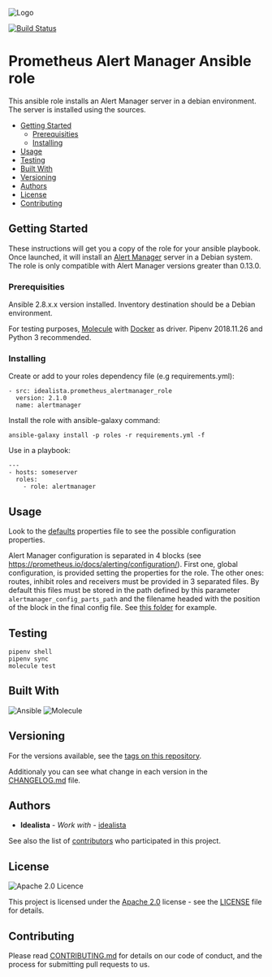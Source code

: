 ![Logo](https://raw.githubusercontent.com/idealista/prometheus_alertmanager_role/master/logo.gif)

[![Build Status](https://travis-ci.org/idealista/prometheus_alertmanager_role.png)](https://travis-ci.org/idealista/prometheus_alertmanager_role)

# Prometheus Alert Manager Ansible role

This ansible role installs an Alert Manager server in a debian environment. The server is installed using the sources.

- [Getting Started](#getting-started)
	- [Prerequisities](#prerequisities)
	- [Installing](#installing)
- [Usage](#usage)
- [Testing](#testing)
- [Built With](#built-with)
- [Versioning](#versioning)
- [Authors](#authors)
- [License](#license)
- [Contributing](#contributing)

## Getting Started

These instructions will get you a copy of the role for your ansible playbook. Once launched, it will install an [Alert Manager](https://prometheus.io/docs/alerting/alertmanager/) server in a Debian system. The role is only compatible with Alert Manager versions greater than 0.13.0.

### Prerequisities

Ansible 2.8.x.x version installed.
Inventory destination should be a Debian environment.

For testing purposes, [Molecule](https://molecule.readthedocs.io/) with [Docker](https://www.docker.com/) as driver. Pipenv 2018.11.26 and Python 3 recommended.

### Installing

Create or add to your roles dependency file (e.g requirements.yml):

```
- src: idealista.prometheus_alertmanager_role
  version: 2.1.0
  name: alertmanager
```

Install the role with ansible-galaxy command:

```
ansible-galaxy install -p roles -r requirements.yml -f
```

Use in a playbook:

```
---
- hosts: someserver
  roles:
    - role: alertmanager
```

## Usage

Look to the [defaults](defaults/main.yml) properties file to see the possible configuration properties.

Alert Manager configuration is separated in 4 blocks (see https://prometheus.io/docs/alerting/configuration/).
First one, global configuration, is provided setting the properties for the role. The other ones: routes,
inhibit roles and receivers must be provided in 3 separated files. By default this files must be stored in
the path defined by this parameter `alertmanager_config_parts_path` and the filename headed with the position
of the block in the final config file. See [this folder](tests/files/) for example.

## Testing

```
pipenv shell
pipenv sync
molecule test
```

## Built With

![Ansible](https://img.shields.io/badge/ansible-2.8.6.0-green.svg)
![Molecule](https://img.shields.io/badge/molecule-2.22.0-green.svg)

## Versioning

For the versions available, see the [tags on this repository](https://github.com/idealista/prometheus_alertmanager_role/tags).

Additionaly you can see what change in each version in the [CHANGELOG.md](CHANGELOG.md) file.

## Authors

* **Idealista** - *Work with* - [idealista](https://github.com/idealista)

See also the list of [contributors](https://github.com/idealista/prometheus_alertmanager_role/contributors) who participated in this project.

## License

![Apache 2.0 Licence](https://img.shields.io/hexpm/l/plug.svg)

This project is licensed under the [Apache 2.0](https://www.apache.org/licenses/LICENSE-2.0) license - see the [LICENSE](LICENSE) file for details.

## Contributing

Please read [CONTRIBUTING.md](.github/CONTRIBUTING.md) for details on our code of conduct, and the process for submitting pull requests to us.
